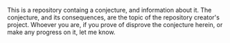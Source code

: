 This is a repository containg a conjecture, and information about it. The conjecture, and its consequences, are the topic of the repository creator's project. Whoever you are, if you prove of disprove the conjecture herein, or make any progress on it, let me know.
